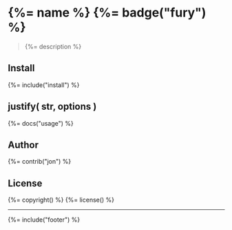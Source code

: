 # {%= name %} {%= badge("fury") %}

> {%= description %}

## Install
{%= include("install") %}

## justify( str, options )
{%= docs("usage") %}

## Author
{%= contrib("jon") %}

## License
{%= copyright() %}
{%= license() %}

***

{%= include("footer") %}